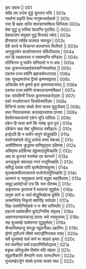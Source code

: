 कृप उवाच ||	001    
सदैव तव राधेय युद्धे क्रूरतरा मतिः |	001a  
नार्थानां प्रकृतिं वेत्थ नानुबन्धमवेक्षसे ||	001c  
नया हि बहवः सन्ति शास्त्राण्याश्रित्य चिन्तिताः	002a  
तेषां युद्धं तु पापिष्ठं वेदयन्ति पुराविदः ||	002c  
देशकालेन संयुक्तं युद्धं विजयदं भवेत् |	003a  
हीनकालं तदेवेह फलवन्न भवत्युत |	003c  
देशे काले च विक्रान्तं कल्याणाय विधीयते ||	003e   
आनुकूल्येन कार्याणामन्तरं संविधीयताम् |	004a  
भारं हि रथकारस्य न व्यवस्यन्ति पण्डिताः ||	004c  
परिचिन्त्य तु पार्थेन संनिपातो न नः क्षमः |	005a  
एकः कुरूनभ्यरक्षदेकश्चाग्निमतर्पयत् ||	005c  
एकश्च पञ्च वर्षाणि ब्रह्मचर्यमधारयत् |	006a  
एकः सुभद्रामारोप्य द्वैरथे कृष्णमाह्वयत् |	006c  
अस्मिन्नेव वने कृष्णो हृतां कृष्णामवाजयत् ||	006e   
एकश्च पञ्च वर्षाणि शक्रादस्त्राण्यशिक्षत |	007a  
एकः सांयमिनीं जित्वा कुरूणामकरोद्यशः ||	007c  
एको गन्धर्वराजानं चित्रसेनमरिंदमः |	008a  
विजिग्ये तरसा संख्ये सेनां चास्य सुदुर्जयाम् ||	008c  
तथा निवातकवचाः कालखञ्जाश्च दानवाः |	009a  
दैवतैरप्यवध्यास्ते एकेन युधि पातिताः ||	009c  
एकेन हि त्वया कर्ण किं नामेह कृतं पुरा |	010a  
एकैकेन यथा तेषां भूमिपाला वशीकृताः ||	010c  
इन्द्रोऽपि हि न पार्थेन संयुगे योद्धुमर्हति |	011a  
यस्तेनाशंसते योद्धुं कर्तव्यं तस्य भेषजम् ||	011c  
आशीविषस्य क्रुद्धस्य पाणिमुद्यम्य दक्षिणम् |	012a  
अविमृश्य प्रदेशिन्या दंष्ट्रामादातुमिच्छसि ||	012c  
अथ वा कुञ्जरं मत्तमेक एव चरन्वने |	013a  
अनङ्कुशं समारुह्य नगरं गन्तुमिच्छसि ||	013c  
समिद्धं पावकं वापि घृतमेदोवसाहुतम् |	014a  
घृताक्तश्चीरवासास्त्वं मध्येनोत्तर्तुमिच्छसि ||	014c  
आत्मानं यः समुद्बध्य कण्ठे बद्ध्वा महाशिलाम् |	015a  
समुद्रं प्रतरेद्दोर्भ्यां तत्र किं नाम पौरुषम् ||	015c  
अकृतास्त्रः कृतास्त्रं वै बलवन्तं सुदुर्बलः |	016a  
तादृशं कर्ण यः पार्थं योद्धुमिच्छेत्स दुर्मतिः ||	016c  
अस्माभिरेष निकृतो वर्षाणीह त्रयोदश |	017a  
सिंहः पाशविनिर्मुक्तो न नः शेषं करिष्यति ||	017c  
एकान्ते पार्थमासीनं कूपेऽग्निमिव संवृतम् |	018a  
अज्ञानादभ्यवस्कन्द्य प्राप्ताः स्मो भयमुत्तमम् ||	018c  
सह युध्यामहे पार्थमागतं युद्धदुर्मदम् |	019a  
सैन्यास्तिष्ठन्तु संनद्धा व्यूढानीकाः प्रहारिणः ||	019c  
द्रोणो दुर्योधनो भीष्मो भवान्द्रौणिस्तथा वयम् |	020a  
सर्वे युध्यामहे पार्थं कर्ण मा साहसं कृथाः ||	020c  
वयं व्यवसितं पार्थं वज्रपाणिमिवोद्यतम् |	021a  
षड्रथाः प्रतियुध्येम तिष्ठेम यदि संहताः ||	021c  
व्यूढानीकानि सैन्यानि यत्ताः परमधन्विनः |	022a  
युध्यामहेऽर्जुनं संख्ये दानवा वासवं यथा ||	022c  
